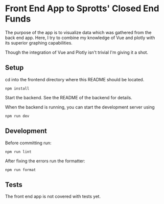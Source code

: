 # Front End App to Sprotts' Closed End Funds

The purpose of the app is to visualize data which was gathered from
the back end app. Here, I try to combine my knowledge of Vue and
plotly with its superior graphing capabilities. 

Though the integration of Vue and Plotly isn't trivial I'm giving it a shot.


## Setup

cd into the frontend directory where this README should be located.

    npm install

Start the backend. See the README of the backend for details.

When the backend is running, you can start the development server using

    npm run dev

## Development

Before committing run:

    npm run lint

After fixing the errors run the formatter:

    npm run format

## Tests

The front end app is not covered with tests yet.
